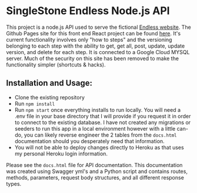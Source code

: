 # SingleStone Endless Node.js API

This project is a node.js API used to serve the fictional [Endless website](https://github.com/oitowl7/endless-hooks-practice). The Github Pages site for this front end React project can be found [here](https://oitowl7.github.io/endless-hooks-practice/). It's current functionality involves only "how to steps" and the versioning belonging to each step with the ability to get, get all, post, update, update version, and delete for each step. It is connected to a Google Cloud MYSQL server. Much of the security on this site has been removed to make the functionality simpler (shortcuts & hacks).

## Installation and Usage:
* Clone the existing repository
* Run `npm install`
* Run `npm start` once everything installs to run locally. You will need a .env file in your base directory that I will provide if you request it in order to connect to the existing database. I have not created any migrations or seeders to run this app in a local environment however with a little can-do, you can likely reverse engineer the 2 tables from the `docs.html` documentation should you desperately need that information.
* You will not be able to deploy changes directly to Heroku as that uses my personal Heroku login information.

Please see the `docs.html` file for API documentation. This documentation was created using Swagger yml's and a Python script and contains routes, methods, parameters, request body structures, and all different response types. 